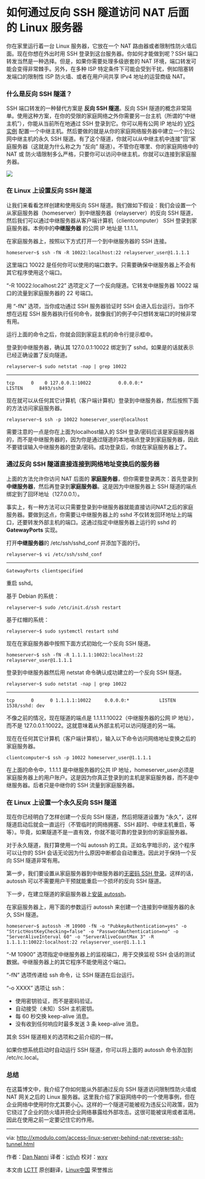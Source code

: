 如何通过反向 SSH 隧道访问 NAT 后面的 Linux 服务器
================================================================================
你在家里运行着一台 Linux 服务器，它放在一个 NAT 路由器或者限制性防火墙后面。现在你想在外出时用 SSH 登录到这台服务器。你如何才能做到呢？SSH 端口转发当然是一种选择。但是，如果你需要处理多级嵌套的 NAT 环境，端口转发可能会变得非常棘手。另外，在多种 ISP 特定条件下可能会受到干扰，例如阻塞转发端口的限制性 ISP 防火墙、或者在用户间共享 IPv4 地址的运营商级 NAT。

### 什么是反向 SSH 隧道？ ###

SSH 端口转发的一种替代方案是 **反向 SSH 隧道**。反向 SSH 隧道的概念非常简单。使用这种方案，在你的受限的家庭网络之外你需要另一台主机（所谓的“中继主机”），你能从当前所在地通过 SSH 登录到它。你可以用有公网 IP 地址的 [VPS 实例][1] 配置一个中继主机。然后要做的就是从你的家庭网络服务器中建立一个到公网中继主机的永久 SSH 隧道。有了这个隧道，你就可以从中继主机中连接“回”家庭服务器（这就是为什么称之为 “反向” 隧道）。不管你在哪里、你的家庭网络中的 NAT 或 防火墙限制多么严格，只要你可以访问中继主机，你就可以连接到家庭服务器。

![](https://farm8.staticflickr.com/7742/17162647378_c7d9f10de8_b.jpg)

### 在 Linux 上设置反向 SSH 隧道 ###

让我们来看看怎样创建和使用反向 SSH 隧道。我们做如下假设：我们会设置一个从家庭服务器（homeserver）到中继服务器（relayserver）的反向 SSH 隧道，然后我们可以通过中继服务器从客户端计算机（clientcomputer） SSH 登录到家庭服务器。本例中的**中继服务器** 的公网 IP 地址是 1.1.1.1。

在家庭服务器上，按照以下方式打开一个到中继服务器的 SSH 连接。

    homeserver~$ ssh -fN -R 10022:localhost:22 relayserver_user@1.1.1.1

这里端口 10022 是任何你可以使用的端口数字。只需要确保中继服务器上不会有其它程序使用这个端口。

“-R 10022:localhost:22” 选项定义了一个反向隧道。它转发中继服务器 10022 端口的流量到家庭服务器的 22 号端口。

用 “-fN” 选项，当你成功通过 SSH 服务器验证时 SSH 会进入后台运行。当你不想在远程 SSH 服务器执行任何命令，就像我们的例子中只想转发端口的时候非常有用。

运行上面的命令之后，你就会回到家庭主机的命令行提示框中。

登录到中继服务器，确认其 127.0.0.1:10022 绑定到了 sshd。如果是的话就表示已经正确设置了反向隧道。

    relayserver~$ sudo netstat -nap | grep 10022

----------

    tcp      0    0 127.0.0.1:10022          0.0.0.0:*               LISTEN      8493/sshd           

现在就可以从任何其它计算机（客户端计算机）登录到中继服务器，然后按照下面的方法访问家庭服务器。

    relayserver~$ ssh -p 10022 homeserver_user@localhost

需要注意的一点是你在上面为localhost输入的 SSH 登录/密码应该是家庭服务器的，而不是中继服务器的，因为你是通过隧道的本地端点登录到家庭服务器，因此不要错误输入中继服务器的登录/密码。成功登录后，你就在家庭服务器上了。

### 通过反向 SSH 隧道直接连接到网络地址变换后的服务器 ###

上面的方法允许你访问 NAT 后面的 **家庭服务器**，但你需要登录两次：首先登录到 **中继服务器**，然后再登录到**家庭服务器**。这是因为中继服务器上 SSH 隧道的端点绑定到了回环地址（127.0.0.1）。

事实上，有一种方法可以只需要登录到中继服务器就能直接访问NAT之后的家庭服务器。要做到这点，你需要让中继服务器上的 sshd 不仅转发回环地址上的端口，还要转发外部主机的端口。这通过指定中继服务器上运行的 sshd 的 **GatewayPorts** 实现。

打开**中继服务器**的 /etc/ssh/sshd_conf 并添加下面的行。

    relayserver~$ vi /etc/ssh/sshd_conf

----------

    GatewayPorts clientspecified

重启 sshd。

基于 Debian 的系统：

    relayserver~$ sudo /etc/init.d/ssh restart

基于红帽的系统：

    relayserver~$ sudo systemctl restart sshd

现在在家庭服务器中按照下面方式初始化一个反向 SSH 隧道。

	homeserver~$ ssh -fN -R 1.1.1.1:10022:localhost:22 relayserver_user@1.1.1.1

登录到中继服务器然后用 netstat 命令确认成功建立的一个反向 SSH 隧道。

	relayserver~$ sudo netstat -nap | grep 10022

----------

    tcp      0      0 1.1.1.1:10022     0.0.0.0:*           LISTEN      1538/sshd: dev  

不像之前的情况，现在隧道的端点是 1.1.1.1:10022（中继服务器的公网 IP 地址），而不是 127.0.0.1:10022。这就意味着从外部主机可以访问隧道的另一端。

现在在任何其它计算机（客户端计算机），输入以下命令访问网络地址变换之后的家庭服务器。

    clientcomputer~$ ssh -p 10022 homeserver_user@1.1.1.1

在上面的命令中，1.1.1.1 是中继服务器的公共 IP 地址，homeserver_user必须是家庭服务器上的用户账户。这是因为你真正登录到的主机是家庭服务器，而不是中继服务器。后者只是中继你的 SSH 流量到家庭服务器。

### 在 Linux 上设置一个永久反向 SSH 隧道 ###

现在你已经明白了怎样创建一个反向 SSH 隧道，然后把隧道设置为 “永久”，这样隧道启动后就会一直运行（不管临时的网络拥塞、SSH 超时、中继主机重启，等等）。毕竟，如果隧道不是一直有效，你就不能可靠的登录到你的家庭服务器。

对于永久隧道，我打算使用一个叫 autossh 的工具。正如名字暗示的，这个程序可以让你的 SSH 会话无论因为什么原因中断都会自动重连。因此对于保持一个反向 SSH 隧道非常有用。

第一步，我们要设置从家庭服务器到中继服务器的[无密码 SSH 登录][2]。这样的话，autossh 可以不需要用户干预就能重启一个损坏的反向 SSH 隧道。

下一步，在建立隧道的家庭服务器上[安装 autossh][3]。

在家庭服务器上，用下面的参数运行 autossh 来创建一个连接到中继服务器的永久 SSH 隧道。

    homeserver~$ autossh -M 10900 -fN -o "PubkeyAuthentication=yes" -o "StrictHostKeyChecking=false" -o "PasswordAuthentication=no" -o "ServerAliveInterval 60" -o "ServerAliveCountMax 3" -R 1.1.1.1:10022:localhost:22 relayserver_user@1.1.1.1

“-M 10900” 选项指定中继服务器上的监视端口，用于交换监视 SSH 会话的测试数据。中继服务器上的其它程序不能使用这个端口。

“-fN” 选项传递给 ssh 命令，让 SSH 隧道在后台运行。

“-o XXXX” 选项让 ssh： 

- 使用密钥验证，而不是密码验证。
- 自动接受（未知）SSH 主机密钥。
- 每 60 秒交换 keep-alive 消息。
- 没有收到任何响应时最多发送 3 条 keep-alive 消息。

其余 SSH 隧道相关的选项和之前介绍的一样。

如果你想系统启动时自动运行 SSH 隧道，你可以将上面的 autossh 命令添加到 /etc/rc.local。

### 总结 ###

在这篇博文中，我介绍了你如何能从外部通过反向 SSH 隧道访问限制性防火墙或 NAT 网关之后的 Linux 服务器。这里我介绍了家庭网络中的一个使用事例，但在企业网络中使用时你尤其要小心。这样的一个隧道可能被视为违反公司政策，因为它绕过了企业的防火墙并把企业网络暴露给外部攻击。这很可能被误用或者滥用。因此在使用之前一定要记住它的作用。

--------------------------------------------------------------------------------

via: http://xmodulo.com/access-linux-server-behind-nat-reverse-ssh-tunnel.html

作者：[Dan Nanni][a]
译者：[ictlyh](https://github.com/ictlyh)
校对：[wxy](https://github.com/wxy)

本文由 [LCTT](https://github.com/LCTT/TranslateProject) 原创翻译，[Linux中国](http://linux.cn/) 荣誉推出

[a]:http://xmodulo.com/author/nanni
[1]:http://xmodulo.com/go/digitalocean
[2]:https://linux.cn/article-5444-1.html
[3]:https://linux.cn/article-5459-1.html
